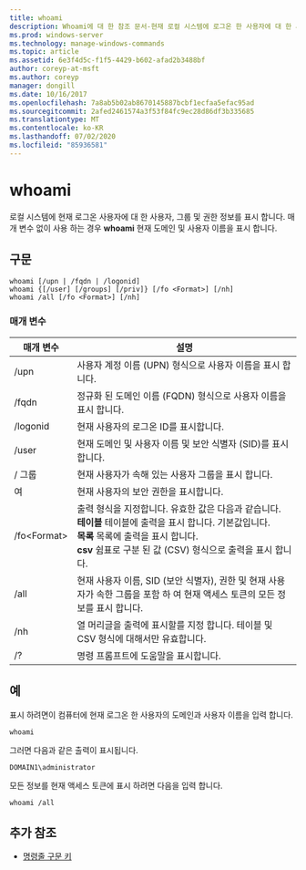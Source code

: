 ```yaml
---
title: whoami
description: Whoami에 대 한 참조 문서-현재 로컬 시스템에 로그온 한 사용자에 대 한 사용자, 그룹 및 권한 정보를 표시 합니다.
ms.prod: windows-server
ms.technology: manage-windows-commands
ms.topic: article
ms.assetid: 6e3f4d5c-f1f5-4429-b602-afad2b3488bf
author: coreyp-at-msft
ms.author: coreyp
manager: dongill
ms.date: 10/16/2017
ms.openlocfilehash: 7a8ab5b02ab8670145887bcbf1ecfaa5efac95ad
ms.sourcegitcommit: 2afed2461574a3f53f84fc9ec28d86df3b335685
ms.translationtype: MT
ms.contentlocale: ko-KR
ms.lasthandoff: 07/02/2020
ms.locfileid: "85936581"
---
```

# <a name="whoami"></a>whoami



로컬 시스템에 현재 로그온 사용자에 대 한 사용자, 그룹 및 권한 정보를 표시 합니다. 매개 변수 없이 사용 하는 경우 **whoami** 현재 도메인 및 사용자 이름을 표시 합니다.



## <a name="syntax"></a>구문

```
whoami [/upn | /fqdn | /logonid]
whoami {[/user] [/groups] [/priv]} [/fo <Format>] [/nh]
whoami /all [/fo <Format>] [/nh]
```

### <a name="parameters"></a>매개 변수

|매개 변수|설명|
|---------|-----------|
|/upn|사용자 계정 이름 (UPN) 형식으로 사용자 이름을 표시 합니다.|
|/fqdn|정규화 된 도메인 이름 (FQDN) 형식으로 사용자 이름을 표시 합니다.|
|/logonid|현재 사용자의 로그온 ID를 표시합니다.|
|/user|현재 도메인 및 사용자 이름 및 보안 식별자 (SID)를 표시합니다.|
|/ 그룹|현재 사용자가 속해 있는 사용자 그룹을 표시 합니다.|
|여|현재 사용자의 보안 권한을 표시합니다.|
|/fo\<Format>|출력 형식을 지정합니다. 유효한 값은 다음과 같습니다.</br>**테이블** 테이블에 출력을 표시 합니다. 기본값입니다.</br>**목록** 목록에 출력을 표시 합니다.</br>**csv** 쉼표로 구분 된 값 (CSV) 형식으로 출력을 표시 합니다.|
|/all|현재 사용자 이름, SID (보안 식별자), 권한 및 현재 사용자가 속한 그룹을 포함 하 여 현재 액세스 토큰의 모든 정보를 표시 합니다.|
|/nh|열 머리글을 출력에 표시할를 지정 합니다. 테이블 및 CSV 형식에 대해서만 유효합니다.|
|/?|명령 프롬프트에 도움말을 표시합니다.|

## <a name="examples"></a>예

표시 하려면이 컴퓨터에 현재 로그온 한 사용자의 도메인과 사용자 이름을 입력 합니다.
```
whoami
```
그러면 다음과 같은 출력이 표시됩니다.
```
DOMAIN1\administrator
```
모든 정보를 현재 액세스 토큰에 표시 하려면 다음을 입력 합니다.
```
whoami /all
```

## <a name="additional-references"></a>추가 참조

- [명령줄 구문 키](command-line-syntax-key.md)